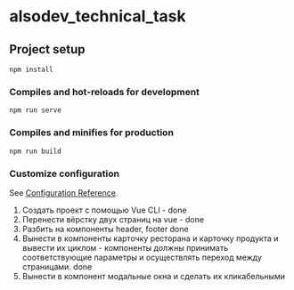 # alsodev_technical_task

## Project setup

```
npm install
```

### Compiles and hot-reloads for development

```
npm run serve
```

### Compiles and minifies for production

```
npm run build
```

### Customize configuration

See [Configuration Reference](https://cli.vuejs.org/config/).

1. Создать проект с помощью Vue CLI - done
2. Перенести вёрстку двух страниц на vue - done
3. Разбить на компоненты header, footer done
4. Вынести в компоненты карточку ресторана и карточку продукта и вывести их циклом - компоненты должны принимать соответствующие параметры и осуществлять переход между страницами. done
5. Вынести в компонент модальные окна и сделать их кликабельными
